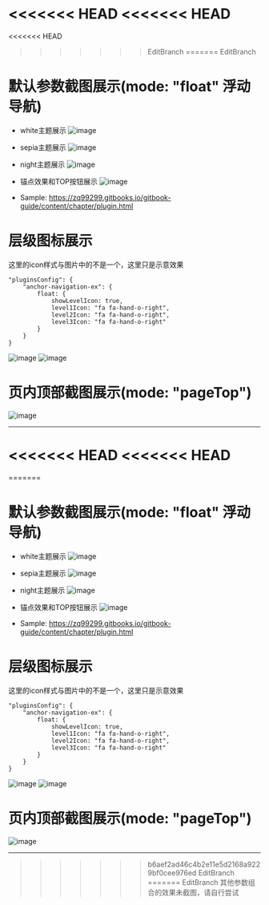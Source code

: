 <<<<<<< HEAD
<<<<<<< HEAD
=======
<<<<<<< HEAD
>>>>>>> EditBranch
=======
>>>>>>> EditBranch
  

# 默认参数截图展示(mode: "float" 浮动导航)
- white主题展示
  ![image](https://raw.githubusercontent.com/zq99299/gitbook-plugin-anchor-navigation-ex/master/doc/images/white默认参数效果.png)
- sepia主题展示
  ![image](https://raw.githubusercontent.com/zq99299/gitbook-plugin-anchor-navigation-ex/master/doc/images/sepia默认参数效果.png)
- night主题展示
  ![image](https://raw.githubusercontent.com/zq99299/gitbook-plugin-anchor-navigation-ex/master/doc/images/night默认参数效果.png)
- 锚点效果和TOP按钮展示
  ![image](https://raw.githubusercontent.com/zq99299/gitbook-plugin-anchor-navigation-ex/master/doc/images/锚点效果和top展示.jpg) 
  


- Sample: https://zq99299.gitbooks.io/gitbook-guide/content/chapter/plugin.html


# 层级图标展示
这里的icon样式与图片中的不是一个，这里只是示意效果
```
"pluginsConfig": {
	"anchor-navigation-ex": {
	    float: { 
	        showLevelIcon: true,
	        level1Icon: "fa fa-hand-o-right",
	        level2Icon: "fa fa-hand-o-right",
	        level3Icon: "fa fa-hand-o-right"
	    }
	}
}
```
  ![image](https://raw.githubusercontent.com/zq99299/gitbook-plugin-anchor-navigation-ex/master/doc/images/toc标题icon展示.jpg) 
  ![image](https://raw.githubusercontent.com/zq99299/gitbook-plugin-anchor-navigation-ex/master/doc/images/toc标题icon展示2.jpg)


# 页内顶部截图展示(mode: "pageTop")
  ![image](https://raw.githubusercontent.com/zq99299/gitbook-plugin-anchor-navigation-ex/master/doc/images/pageTop展示.png)


-----------------


<<<<<<< HEAD
<<<<<<< HEAD
=======
=======
  

# 默认参数截图展示(mode: "float" 浮动导航)
- white主题展示
  ![image](https://raw.githubusercontent.com/zq99299/gitbook-plugin-anchor-navigation-ex/master/doc/images/white默认参数效果.png)
- sepia主题展示
  ![image](https://raw.githubusercontent.com/zq99299/gitbook-plugin-anchor-navigation-ex/master/doc/images/sepia默认参数效果.png)
- night主题展示
  ![image](https://raw.githubusercontent.com/zq99299/gitbook-plugin-anchor-navigation-ex/master/doc/images/night默认参数效果.png)
- 锚点效果和TOP按钮展示
  ![image](https://raw.githubusercontent.com/zq99299/gitbook-plugin-anchor-navigation-ex/master/doc/images/锚点效果和top展示.jpg) 
  


- Sample: https://zq99299.gitbooks.io/gitbook-guide/content/chapter/plugin.html


# 层级图标展示
这里的icon样式与图片中的不是一个，这里只是示意效果
```
"pluginsConfig": {
	"anchor-navigation-ex": {
	    float: { 
	        showLevelIcon: true,
	        level1Icon: "fa fa-hand-o-right",
	        level2Icon: "fa fa-hand-o-right",
	        level3Icon: "fa fa-hand-o-right"
	    }
	}
}
```
  ![image](https://raw.githubusercontent.com/zq99299/gitbook-plugin-anchor-navigation-ex/master/doc/images/toc标题icon展示.jpg) 
  ![image](https://raw.githubusercontent.com/zq99299/gitbook-plugin-anchor-navigation-ex/master/doc/images/toc标题icon展示2.jpg)


# 页内顶部截图展示(mode: "pageTop")
  ![image](https://raw.githubusercontent.com/zq99299/gitbook-plugin-anchor-navigation-ex/master/doc/images/pageTop展示.png)


-----------------


>>>>>>> b6aef2ad46c4b2e11e5d2168a9229bf0cee976ed
>>>>>>> EditBranch
=======
>>>>>>> EditBranch
其他参数组合的效果未截图，请自行尝试